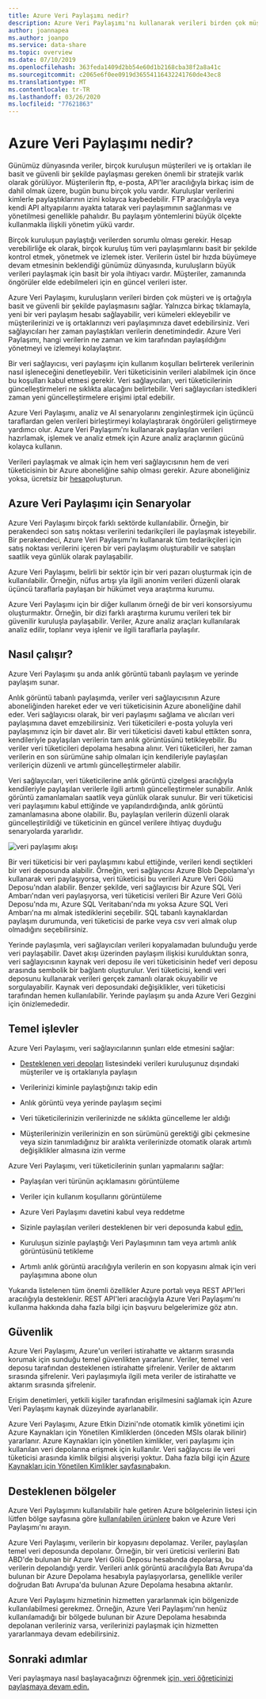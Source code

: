 ```yaml
---
title: Azure Veri Paylaşımı nedir?
description: Azure Veri Paylaşımı'nı kullanarak verileri birden çok müşteri ve iş ortağıyla basit ve güvenli bir şekilde paylaşma hakkında bilgi edinin.
author: joannapea
ms.author: joanpo
ms.service: data-share
ms.topic: overview
ms.date: 07/10/2019
ms.openlocfilehash: 363feda1409d2bb54e60d1b2168cba38f2a8a41c
ms.sourcegitcommit: c2065e6f0ee0919d36554116432241760de43ec8
ms.translationtype: MT
ms.contentlocale: tr-TR
ms.lasthandoff: 03/26/2020
ms.locfileid: "77621863"
---
```

# <a name="what-is-azure-data-share"></a>Azure Veri Paylaşımı nedir?

Günümüz dünyasında veriler, birçok kuruluşun müşterileri ve iş ortakları ile basit ve güvenli bir şekilde paylaşması gereken önemli bir stratejik varlık olarak görülüyor. Müşterilerin ftp, e-posta, API'ler aracılığıyla birkaç isim de dahil olmak üzere, bugün bunu birçok yolu vardır. Kuruluşlar verilerini kimlerle paylaştıklarının izini kolayca kaybedebilir. FTP aracılığıyla veya kendi API altyapılarını ayakta tatarak veri paylaşımının sağlanması ve yönetilmesi genellikle pahalıdır. Bu paylaşım yöntemlerini büyük ölçekte kullanmakla ilişkili yönetim yükü vardır. 

Birçok kuruluşun paylaştığı verilerden sorumlu olması gerekir. Hesap verebilirliğe ek olarak, birçok kuruluş tüm veri paylaşımlarını basit bir şekilde kontrol etmek, yönetmek ve izlemek ister. Verilerin üstel bir hızda büyümeye devam etmesinin beklendiği günümüz dünyasında, kuruluşların büyük verileri paylaşmak için basit bir yola ihtiyacı vardır. Müşteriler, zamanında öngörüler elde edebilmeleri için en güncel verileri ister.

Azure Veri Paylaşımı, kuruluşların verileri birden çok müşteri ve iş ortağıyla basit ve güvenli bir şekilde paylaşmasını sağlar. Yalnızca birkaç tıklamayla, yeni bir veri paylaşım hesabı sağlayabilir, veri kümeleri ekleyebilir ve müşterilerinizi ve iş ortaklarınızı veri paylaşımınıza davet edebilirsiniz. Veri sağlayıcıları her zaman paylaştıkları verilerin denetimindedir. Azure Veri Paylaşımı, hangi verilerin ne zaman ve kim tarafından paylaşıldığını yönetmeyi ve izlemeyi kolaylaştırır. 

Bir veri sağlayıcısı, veri paylaşımı için kullanım koşulları belirterek verilerinin nasıl işleneceğini denetleyebilir. Veri tüketicisinin verileri alabilmek için önce bu koşulları kabul etmesi gerekir. Veri sağlayıcıları, veri tüketicilerinin güncelleştirmeleri ne sıklıkta alacağını belirtebilir. Veri sağlayıcıları istedikleri zaman yeni güncelleştirmelere erişimi iptal edebilir. 

Azure Veri Paylaşımı, analiz ve AI senaryolarını zenginleştirmek için üçüncü taraflardan gelen verileri birleştirmeyi kolaylaştırarak öngörüleri geliştirmeye yardımcı olur. Azure Veri Paylaşımı'nı kullanarak paylaşılan verileri hazırlamak, işlemek ve analiz etmek için Azure analiz araçlarının gücünü kolayca kullanın. 

Verileri paylaşmak ve almak için hem veri sağlayıcısının hem de veri tüketicisinin bir Azure aboneliğine sahip olması gerekir. Azure aboneliğiniz yoksa, ücretsiz bir [hesap](https://azure.microsoft.com/free/)oluşturun.

## <a name="scenarios-for-azure-data-share"></a>Azure Veri Paylaşımı için Senaryolar

Azure Veri Paylaşımı birçok farklı sektörde kullanılabilir. Örneğin, bir perakendeci son satış noktası verilerini tedarikçileri ile paylaşmak isteyebilir. Bir perakendeci, Azure Veri Paylaşımı'nı kullanarak tüm tedarikçileri için satış noktası verilerini içeren bir veri paylaşımı oluşturabilir ve satışları saatlik veya günlük olarak paylaşabilir. 

Azure Veri Paylaşımı, belirli bir sektör için bir veri pazarı oluşturmak için de kullanılabilir. Örneğin, nüfus artışı yla ilgili anonim verileri düzenli olarak üçüncü taraflarla paylaşan bir hükümet veya araştırma kurumu. 

Azure Veri Paylaşımı için bir diğer kullanım örneği de bir veri konsorsiyumu oluşturmaktır. Örneğin, bir dizi farklı araştırma kurumu verileri tek bir güvenilir kuruluşla paylaşabilir. Veriler, Azure analiz araçları kullanılarak analiz edilir, toplanır veya işlenir ve ilgili taraflarla paylaşılır. 

## <a name="how-it-works"></a>Nasıl çalışır?

Azure Veri Paylaşımı şu anda anlık görüntü tabanlı paylaşım ve yerinde paylaşım sunar. 

Anlık görüntü tabanlı paylaşımda, veriler veri sağlayıcısının Azure aboneliğinden hareket eder ve veri tüketicisinin Azure aboneliğine dahil eder. Veri sağlayıcısı olarak, bir veri paylaşımı sağlama ve alıcıları veri paylaşımına davet emzebilirsiniz. Veri tüketicileri e-posta yoluyla veri paylaşımınız için bir davet alır. Bir veri tüketicisi daveti kabul ettikten sonra, kendileriyle paylaşılan verilerin tam anlık görüntüsünü tetikleyebilir. Bu veriler veri tüketicileri depolama hesabına alınır. Veri tüketicileri, her zaman verilerin en son sürümüne sahip olmaları için kendileriyle paylaşılan verileriçin düzenli ve artımlı güncelleştirmeler alabilir. 

Veri sağlayıcıları, veri tüketicilerine anlık görüntü çizelgesi aracılığıyla kendileriyle paylaşılan verilerle ilgili artımlı güncelleştirmeler sunabilir. Anlık görüntü zamanlamaları saatlik veya günlük olarak sunulur. Bir veri tüketicisi veri paylaşımını kabul ettiğinde ve yapılandırdığında, anlık görüntü zamanlamasına abone olabilir. Bu, paylaşılan verilerin düzenli olarak güncelleştirildiği ve tüketicinin en güncel verilere ihtiyaç duyduğu senaryolarda yararlıdır. 

![veri paylaşımı akışı](media/data-share-flow.png)

Bir veri tüketicisi bir veri paylaşımını kabul ettiğinde, verileri kendi seçtikleri bir veri deposunda alabilir. Örneğin, veri sağlayıcısı Azure Blob Depolama'yı kullanarak veri paylaşıyorsa, veri tüketicisi bu verileri Azure Veri Gölü Deposu'ndan alabilir. Benzer şekilde, veri sağlayıcısı bir Azure SQL Veri Ambarı'ndan veri paylaşıyorsa, veri tüketicisi verileri Bir Azure Veri Gölü Deposu'nda mı, Azure SQL Veritabanı'nda mı yoksa Azure SQL Veri Ambarı'na mı almak istediklerini seçebilir. SQL tabanlı kaynaklardan paylaşım durumunda, veri tüketicisi de parke veya csv veri almak olup olmadığını seçebilirsiniz. 

Yerinde paylaşımla, veri sağlayıcıları verileri kopyalamadan bulunduğu yerde veri paylaşabilir. Davet akışı üzerinden paylaşım ilişkisi kurulduktan sonra, veri sağlayıcısının kaynak veri deposu ile veri tüketicisinin hedef veri deposu arasında sembolik bir bağlantı oluşturulur. Veri tüketicisi, kendi veri deposunu kullanarak verileri gerçek zamanlı olarak okuyabilir ve sorgulayabilir. Kaynak veri deposundaki değişiklikler, veri tüketicisi tarafından hemen kullanılabilir. Yerinde paylaşım şu anda Azure Veri Gezgini için önizlemededir.

## <a name="key-capabilities"></a>Temel işlevler

Azure Veri Paylaşımı, veri sağlayıcılarının şunları elde etmesini sağlar:

* [Desteklenen veri depoları](supported-data-stores.md) listesindeki verileri kuruluşunuz dışındaki müşteriler ve iş ortaklarıyla paylaşın

* Verilerinizi kiminle paylaştığınızı takip edin

* Anlık görüntü veya yerinde paylaşım seçimi

* Veri tüketicilerinizin verilerinizde ne sıklıkta güncelleme ler aldığı

* Müşterilerinizin verilerinizin en son sürümünü gerektiği gibi çekmesine veya sizin tanımladığınız bir aralıkta verilerinizde otomatik olarak artımlı değişiklikler almasına izin verme

Azure Veri Paylaşımı, veri tüketicilerinin şunları yapmalarını sağlar: 

* Paylaşılan veri türünün açıklamasını görüntüleme

* Veriler için kullanım koşullarını görüntüleme

* Azure Veri Paylaşımı davetini kabul veya reddetme

* Sizinle paylaşılan verileri desteklenen bir veri deposunda kabul [edin.](supported-data-stores.md)

* Kuruluşun sizinle paylaştığı Veri Paylaşımının tam veya artımlı anlık görüntüsünü tetikleme

* Artımlı anlık görüntü aracılığıyla verilerin en son kopyasını almak için veri paylaşımına abone olun

Yukarıda listelenen tüm önemli özellikler Azure portalı veya REST API'leri aracılığıyla desteklenir. REST API'leri aracılığıyla Azure Veri Paylaşımı'nı kullanma hakkında daha fazla bilgi için başvuru belgelerimize göz atın. 

## <a name="security"></a>Güvenlik

Azure Veri Paylaşımı, Azure'un verileri istirahatte ve aktarım sırasında korumak için sunduğu temel güvenlikten yararlanır. Veriler, temel veri deposu tarafından desteklenen istirahatte şifrelenir. Veriler de aktarım sırasında şifrelenir. Veri paylaşımıyla ilgili meta veriler de istirahatte ve aktarım sırasında şifrelenir. 

Erişim denetimleri, yetkili kişiler tarafından erişilmesini sağlamak için Azure Veri Paylaşımı kaynak düzeyinde ayarlanabilir. 

Azure Veri Paylaşımı, Azure Etkin Dizini'nde otomatik kimlik yönetimi için Azure Kaynakları için Yönetilen Kimliklerden (önceden MSIs olarak bilinir) yararlanır. Azure Kaynakları için yönetilen kimlikler, veri paylaşımı için kullanılan veri depolarına erişmek için kullanılır. Veri sağlayıcısı ile veri tüketicisi arasında kimlik bilgisi alışverişi yoktur. Daha fazla bilgi için [Azure Kaynakları için Yönetilen Kimlikler sayfasına](https://docs.microsoft.com/azure/active-directory/managed-identities-azure-resources/services-support-managed-identities)bakın. 


## <a name="supported-regions"></a>Desteklenen bölgeler

Azure Veri Paylaşımını kullanılabilir hale getiren Azure bölgelerinin listesi için lütfen bölge sayfasına göre [kullanılabilen ürünlere](https://azure.microsoft.com/global-infrastructure/services/?products=data-share) bakın ve Azure Veri Paylaşımı'nı arayın. 

Azure Veri Paylaşımı, verilerin bir kopyasını depolamaz. Veriler, paylaşılan temel veri deposunda depolanır. Örneğin, bir veri üreticisi verilerini Batı ABD'de bulunan bir Azure Veri Gölü Deposu hesabında depolarsa, bu verilerin depolandığı yerdir. Verileri anlık görüntü aracılığıyla Batı Avrupa'da bulunan bir Azure Depolama hesabıyla paylaşıyorlarsa, genellikle veriler doğrudan Batı Avrupa'da bulunan Azure Depolama hesabına aktarılır.

Azure Veri Paylaşımı hizmetinin hizmetten yararlanmak için bölgenizde kullanılabilmesi gerekmez. Örneğin, Azure Veri Paylaşımı'nın henüz kullanılamadığı bir bölgede bulunan bir Azure Depolama hesabında depolanan verileriniz varsa, verilerinizi paylaşmak için hizmetten yararlanmaya devam edebilirsiniz. 

## <a name="next-steps"></a>Sonraki adımlar

Veri paylaşmaya nasıl başlayacağınızı öğrenmek [için, veri öğreticinizi paylaşmaya devam edin.](share-your-data.md)
